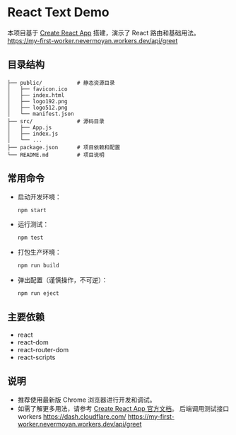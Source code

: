 # React Text Demo

本项目基于 [Create React App](https://github.com/facebook/create-react-app) 搭建，演示了 React 路由和基础用法。
https://my-first-worker.nevermoyan.workers.dev/api/greet 
## 目录结构

```
├── public/           # 静态资源目录
│   ├── favicon.ico
│   ├── index.html
│   ├── logo192.png
│   ├── logo512.png
│   └── manifest.json
├── src/              # 源码目录
│   ├── App.js
│   ├── index.js
│   └── ...
├── package.json      # 项目依赖和配置
└── README.md         # 项目说明
```

## 常用命令

- 启动开发环境：

  ```sh
  npm start
  ```

- 运行测试：

  ```sh
  npm test
  ```

- 打包生产环境：

  ```sh
  npm run build
  ```

- 弹出配置（谨慎操作，不可逆）：

  ```sh
  npm run eject
  ```

## 主要依赖

- react
- react-dom
- react-router-dom
- react-scripts

## 说明

- 推荐使用最新版 Chrome 浏览器进行开发和调试。
- 如需了解更多用法，请参考 [Create React App 官方文档](https://facebook.github.io/create-react-app/docs/getting-started)。
后端调用测试接口 workers  https://dash.cloudflare.com/
https://my-first-worker.nevermoyan.workers.dev/api/greet 